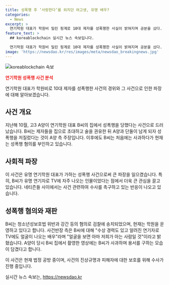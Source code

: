 ```yaml
---
title: 성폭행 후 ‘사랑한다’를 외치던 여고생, 유명 배우?
categories:
  - News
excerpt: >
  연기학원 대표가 학원비 밀린 핑계로 10대 제자를 성폭행한 사실이 밝혀지며 공분을 샀다. 대표는 학생들을 집으로 초대해 술을 권유한 후 성폭행을 저질렀으며, 가업을 지속 중이다. 대표는 성폭행 혐의를 부인하고 유명 연기자임을 통해 파장이 확산되고 있다. 피해자의 영상 증거와 대표의 사과, 부인 등이 논란이 되고 있는 가운데 네티즌들의 관심과 분노가 모아지고 있다.
feature_text: >
  ## koreablockchain 실시간 뉴스 속보입니다.

  연기학원 대표가 학원비 밀린 핑계로 10대 제자를 성폭행한 사실이 밝혀지며 공분을 샀다. 대표는 학생들을 집으로 초대해 술을 권유한 후 성폭행을 저질렀으며, 가업을 지속 중이다. 대표는 성폭행 혐의를 부인하고 유명 연기자임을 통해 파장이 확산되고 있다. 피해자의 영상 증거와 대표의 사과, 부인 등이 논란이 되고 있는 가운데 네티즌들의 관심과 분노가 모아지고 있다.
image: 'https://newsdao.kr/res/images/meta/newsdao_breakingnews.jpg'
---
```


<p><img src="https://newsdao.kr/res/images/meta/newsdao_breakingnews.jpg" alt="koreablockchain 속보" /></p>

<p><b><span style="color: #ee2323;">연기학원 성폭행  사건 분석</span></b></p>

<p data-ke-size="size16">연기학원 대표가 학원비로 10대 제자를 성폭행한 사건의 경위와 그 사건으로 인한 파장에 대해 알아보겠습니다. </p>

<h2 data-ke-size="size26">사건 개요</h2>

<p data-ke-size="size16">지난해 10월, 고3 A양이 연기학원 대표 B씨의 집에서 성폭행을 당했다는 사건으로 드러났습니다. B씨는 제자들을 집으로 초대하고 술을 권유한 뒤 A양과 단둘이 남게 되자 성폭행을 저질렀다는 것이 A양 측 주장입니다. 이후에도 B씨는 처음에는 사과하다가 현재는 성폭행 혐의를 부인하고 있습니다.</p>

<h2 data-ke-size="size26">사회적 파장</h2>

<p data-ke-size="size16">이 사건은 유명 연기학원 대표가 가하는 성폭행 사건으로써 큰 파장을 일으켰습니다. 특히, B씨가 유명 연기자로 TV에 자주 나오는 인물이었다는 점에서 더욱 큰 관심을 끌고 있습니다. 네티즌들 사이에서는 사건 관련하여 수사를 촉구하고 있는 반응이 나오고 있습니다.</p>

<h2 data-ke-size="size26">성폭행 혐의와 재판</h2>

<p data-ke-size="size16">B씨는 청소년성보호법 위반과 강간 등의 혐의로 검찰에 송치되었으며, 현재는 학원을 운영하고 있다고 합니다. 사건반장 측은 B씨에 대해 "수상 경력도 있고 알려진 연기자로 TV에도 얼굴이 나오는 배우"라며 "얼굴을 보면 아마 저희가 아는 사람일 것"이라고 밝혔습니다. A양이 당시 B씨 집에서 촬영한 영상에는 B씨가 사과하며 용서를 구하는 모습이 담겼다고 합니다.</p>

<p data-ke-size="size16">이 사건은 현재 법정 공방 중이며, 사건의 진상규명과 피해자에 대한 보호를 위해 수사가 진행 중입니다. </p>
실시간 뉴스 속보는, <a href="https://newsdao.kr" rel="dofollow">https://newsdao.kr</a>


